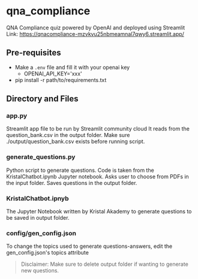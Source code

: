 # qna_compliance 
QNA Compliance quiz powered by OpenAI and deployed using Streamlit
Link: https://qnacompliance-mzvkvu25nbmeamnal7qwy6.streamlit.app/

## Pre-requisites
- Make a `.env` file and fill it with your openai key
    - OPENAI_API_KEY='xxx'
- pip install -r path/to/requirements.txt

## Directory and Files
### app.py
<p>Streamlit app file to be run by Streamlit community cloud
It reads from the question_bank.csv in the output folder.
Make sure ./output/question_bank.csv exists before running script.</p>

### generate_questions.py
<p>Python script to generate questions. Code is taken from the KristalChatbot.ipynb Jupyter notebook.
Asks user to choose from PDFs in the input folder.
Saves questions in the output folder.</p>
    
### KristalChatbot.ipnyb
<p>The Jupyter Notebook written by Kristal Akademy to generate questions to be saved in output folder.</p>

### config/gen_config.json
<p>To change the topics used to generate questions-answers, edit the gen_config.json's topics attribute</p>

> Disclaimer: Make sure to delete output folder if wanting to generate new questions.


